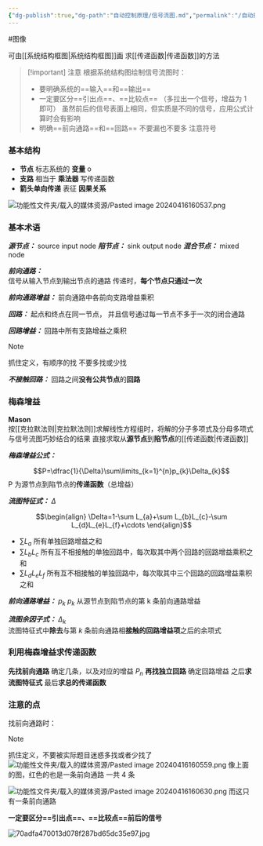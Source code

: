 ```yaml
---
{"dg-publish":true,"dg-path":"自动控制原理/信号流图.md","permalink":"/自动控制原理/信号流图/","dgPassFrontmatter":true,"noteIcon":"","created":"2024-05-21T15:20:27.944+08:00","updated":"2024-06-24T13:35:18.162+08:00"}
---
```


#图像 

可由[[系统结构框图\|系统结构框图]]画
求[[传递函数\|传递函数]]的方法

>[!important] 注意
>根据系统结构图绘制信号流图时：
>- 要明确系统的==输入==和==输出==
>- 一定要区分==引出点==、==比较点==
>	（多拉出一个信号，增益为 1 即可）
>	虽然前后的信号表面上相同，但实质是不同的信号，应用公式计算时会有影响
>- 明确==前向通路==和==回路==
>	不要漏也不要多
>	注意符号
### 基本结构
- **节点**    标志系统的    **变量**    o
- **支路**     相当于      **乘法器**    写传递函数
- **箭头单向传递**    表征   **因果关系**

![功能性文件夹/载入的媒体资源/Pasted image 20240416160537.png](/img/user/%E5%8A%9F%E8%83%BD%E6%80%A7%E6%96%87%E4%BB%B6%E5%A4%B9/%E8%BD%BD%E5%85%A5%E7%9A%84%E5%AA%92%E4%BD%93%E8%B5%84%E6%BA%90/Pasted%20image%2020240416160537.png)
### 基本术语
***源节点：***      source   input node
***陷节点：***      sink  output node
***混合节点：***  mixed node

***前向通路：***    
信号从输入节点到输出节点的通路
传递时，**每个节点只通过一次**

***前向通路增益：***
前向通路中各前向支路增益乘积

***回路：***
起点和终点在同一节点，
并且信号通过每一节点不多于一次的闭合通路

***回路增益：***
回路中所有支路增益之乘积

>[!note] 
>抓住定义，有顺序的找
>不要多找或少找

***不接触回路：***
回路之间**没有公共节点**的**回路**

### 梅森增益
**Mason**  
按[[克拉默法则\|克拉默法则]]求解线性方程组时，将解的分子多项式及分母多项式与信号流图巧妙结合的结果
直接求取从**源节点**到**陷节点**的[[传递函数\|传递函数]]

***梅森增益公式：***

$$P=\dfrac{1}{\Delta}\sum\limits_{k=1}^{n}p_{k}\Delta_{k}$$
P 为源节点到陷节点的**传递函数**（总增益）


***流图特征式：***  $\Delta$

$$\begin{align}
\Delta=1-\sum L_{a}+\sum L_{b}L_{c}-\sum L_{d}L_{e}L_{f}+\cdots
\end{align}$$


-  $\sum L_{a}$   所有单独回路增益之和
-  $\sum L_{b}L_{c}$  所有互不相接触的单独回路中，每次取其中两个回路的回路增益乘积之和
-  $\sum L_{d}L_{e}L_{f}$  所有互不相接触的单独回路中，每次取其中三个回路的回路增益乘积之和

***前向通路增益：***   $p_{k}$
$p_{k}$  从源节点到陷节点的第 k 条前向通路增益

***流图余因子式：***  $\Delta_{k}$  
流图特征式中**除去**与第 $k$ 条前向通路相**接触的回路增益项**之后的余项式

### 利用梅森增益求传递函数
**先找前向通路**
	确定几条，以及对应的增益 $P_{n}$
**再找独立回路**
	确定回路增益
之后**求流图特征式**
最后**求总的传递函数**

### 注意的点
找前向通路时：

>[!note] 
>抓住定义，不要被实际题目迷惑多找或者少找了
>![功能性文件夹/载入的媒体资源/Pasted image 20240416160559.png](/img/user/%E5%8A%9F%E8%83%BD%E6%80%A7%E6%96%87%E4%BB%B6%E5%A4%B9/%E8%BD%BD%E5%85%A5%E7%9A%84%E5%AA%92%E4%BD%93%E8%B5%84%E6%BA%90/Pasted%20image%2020240416160559.png)
> 像上面的图，红色的也是一条前向通路
> 一共 4 条
> 
> ![功能性文件夹/载入的媒体资源/Pasted image 20240416160630.png](/img/user/%E5%8A%9F%E8%83%BD%E6%80%A7%E6%96%87%E4%BB%B6%E5%A4%B9/%E8%BD%BD%E5%85%A5%E7%9A%84%E5%AA%92%E4%BD%93%E8%B5%84%E6%BA%90/Pasted%20image%2020240416160630.png)
> 而这只有一条前向通路


**一定要区分==引出点==、==比较点==前后的信号**

![70adfa470013d078f287bd65dc35e97.jpg](/img/user/%E5%8A%9F%E8%83%BD%E6%80%A7%E6%96%87%E4%BB%B6%E5%A4%B9/%E8%BD%BD%E5%85%A5%E7%9A%84%E5%AA%92%E4%BD%93%E8%B5%84%E6%BA%90/70adfa470013d078f287bd65dc35e97.jpg)

